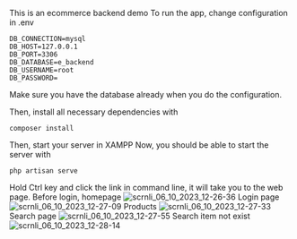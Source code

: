 This is an ecommerce backend demo
To run the app, change configuration in .env
```
DB_CONNECTION=mysql
DB_HOST=127.0.0.1
DB_PORT=3306
DB_DATABASE=e_backend
DB_USERNAME=root
DB_PASSWORD=
```
Make sure you have the database already when you do the configuration.

Then, install all necessary dependencies with
```
composer install
```

Then, start your server in XAMPP
Now, you should be able to start the server with
```
php artisan serve
```
Hold Ctrl key and click the link in command line, it will take you to the web page.
Before login, homepage
![scrnli_06_10_2023_12-26-36](https://github.com/lucas-project/Ecommerce-backend/assets/87470079/d12a9bdc-0af6-4e0a-988d-3a5fa924f968)
Login page
![scrnli_06_10_2023_12-27-09](https://github.com/lucas-project/Ecommerce-backend/assets/87470079/4e28a934-e2cb-486a-972a-4711b16841cc)
Products
![scrnli_06_10_2023_12-27-33](https://github.com/lucas-project/Ecommerce-backend/assets/87470079/33e697c1-3690-437c-bd12-9a508079d353)
Search page
![scrnli_06_10_2023_12-27-55](https://github.com/lucas-project/Ecommerce-backend/assets/87470079/447c1c78-d29c-4bd1-980e-a98a65811185)
Search item not exist
![scrnli_06_10_2023_12-28-14](https://github.com/lucas-project/Ecommerce-backend/assets/87470079/128e9018-7c61-4301-b07b-c75d85bc2dfd)
